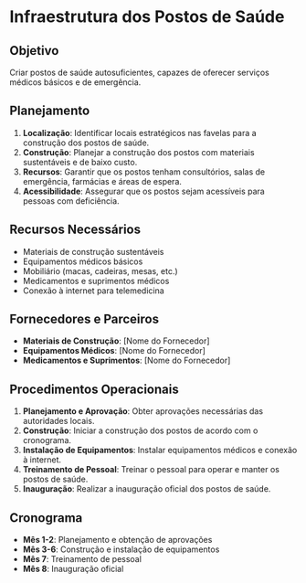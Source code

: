 
# Infraestrutura dos Postos de Saúde

## Objetivo
Criar postos de saúde autosuficientes, capazes de oferecer serviços médicos básicos e de emergência.

## Planejamento
1. **Localização**: Identificar locais estratégicos nas favelas para a construção dos postos de saúde.
2. **Construção**: Planejar a construção dos postos com materiais sustentáveis e de baixo custo.
3. **Recursos**: Garantir que os postos tenham consultórios, salas de emergência, farmácias e áreas de espera.
4. **Acessibilidade**: Assegurar que os postos sejam acessíveis para pessoas com deficiência.

## Recursos Necessários
- Materiais de construção sustentáveis
- Equipamentos médicos básicos
- Mobiliário (macas, cadeiras, mesas, etc.)
- Medicamentos e suprimentos médicos
- Conexão à internet para telemedicina

## Fornecedores e Parceiros
- **Materiais de Construção**: [Nome do Fornecedor]
- **Equipamentos Médicos**: [Nome do Fornecedor]
- **Medicamentos e Suprimentos**: [Nome do Fornecedor]

## Procedimentos Operacionais
1. **Planejamento e Aprovação**: Obter aprovações necessárias das autoridades locais.
2. **Construção**: Iniciar a construção dos postos de acordo com o cronograma.
3. **Instalação de Equipamentos**: Instalar equipamentos médicos e conexão à internet.
4. **Treinamento de Pessoal**: Treinar o pessoal para operar e manter os postos de saúde.
5. **Inauguração**: Realizar a inauguração oficial dos postos de saúde.

## Cronograma
- **Mês 1-2**: Planejamento e obtenção de aprovações
- **Mês 3-6**: Construção e instalação de equipamentos
- **Mês 7**: Treinamento de pessoal
- **Mês 8**: Inauguração oficial
